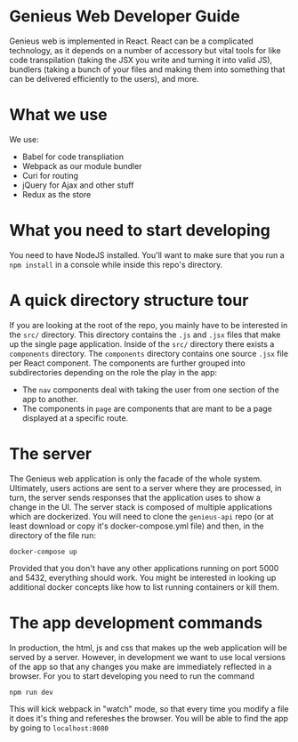 # Genieus Web Developer Guide

Genieus web is implemented in React. React can be a complicated
technology, as it depends on a number of accessory but vital tools for
like code transpilation (taking the JSX you write and turning it into
valid JS), bundlers (taking a bunch of your files and making them into
something that can be delivered efficiently to the users), and more.

# What we use

We use:

- Babel for code transpliation
- Webpack as our module bundler
- Curi for routing
- jQuery for Ajax and other stuff
- Redux as the store

# What you need to start developing

You need to have NodeJS installed. You'll want to make sure that you
run a `npm install` in a console while inside this repo's directory.

# A quick directory structure tour

If you are looking at the root of the repo, you mainly have to be interested
in the `src/` directory. This directory contains the `.js` and `.jsx` files
that make up the single page application. Inside of the `src/` directory there
exists a `components` directory. The `components` directory contains one source
`.jsx` file per React component. The components are further grouped into
subdirectories depending on the role the play in the app:

- The `nav` components deal with taking the user from one section of the app
  to another.
- The components in `page` are components that are mant to be a page displayed
  at a specific route.

# The server

The Genieus web application is only the facade of the whole
system. Ultimately, users actions are sent to a server where they are
processed, in turn, the server sends responses that the application
uses to show a change in the UI. The server stack is composed of
multiple applications which are dockerized. You will need to clone the
`genieus-api` repo (or at least download or copy it's
docker-compose.yml file) and then, in the directory of the file run:

```
docker-compose up
```

Provided that you don't have any other applications running on port
5000 and 5432, everything should work. You might be interested in
looking up additional docker concepts like how to list running
containers or kill them.

# The app development commands

In production, the html, js and css that makes up the web application
will be served by a server. However, in development we want to use
local versions of the app so that any changes you make are immediately
reflected in a browser. For you to start developing you need to
run the command

```
npm run dev
```

This will kick webpack in "watch" mode, so that every time you modify
a file it does it's thing and refereshes the browser. You will be able
to find the app by going to `localhost:8080`
